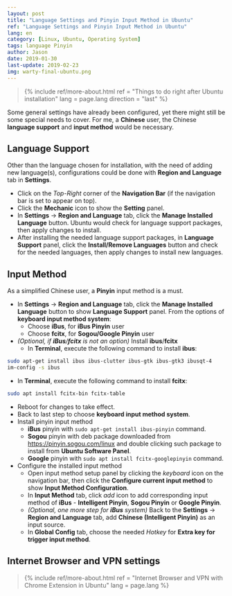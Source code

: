```yaml
---
layout: post
title: "Language Settings and Pinyin Input Method in Ubuntu"
ref: "Language Settings and Pinyin Input Method in Ubuntu"
lang: en
category: [Linux, Ubuntu, Operating System]
tags: language Pinyin
author: Jason
date: 2019-01-30
last-update: 2019-02-23
img: warty-final-ubuntu.png
---
```


> {% include ref/more-about.html ref = "Things to do right after Ubuntu installation" lang = page.lang direction = "last" %}

Some general settings have already been configured, yet there might still be some
special needs to cover. For me, a **Chinese** user, the Chinese **language support**
and **input method** would be necessary.

## Language Support
Other than the language chosen for installation, with the need of adding new language(s),
configurations could be done with **Region and Language** tab in **Settings**.
- Click on the *Top-Right* corner of the **Navigation Bar** (if the navigation bar
  is set to appear on top).
- Click the **Mechanic** icon to show the **Setting** panel.
- In **Settings** -> **Region and Language** tab, click the **Manage Installed
  Language** button. Ubuntu would check for language support packages, then apply
  changes to install.
- After installing the needed language support packages, in **Language Support**
  panel, click the **Install/Remove Languages** button and check for the needed
  languages, then apply changes to install new languages.

## Input Method
As a simplified Chinese user, a **Pinyin** input method is a must.
- In **Settings** -> **Region and Language** tab, click the **Manage Installed
  Language** button to show **Language Support** panel. From the options of **keyboard
  input method system**:
  - Choose **iBus**, for **iBus Pinyin** user
  - Choose **fcitx**, for **Sogou/Google Pinyin** user
- *(Optional, if **iBus**/**fcitx** is not an option)* Install **ibus**/**fcitx**
  - In **Terminal**, execute the following command to install **ibus**:
```bash
sudo apt-get install ibus ibus-clutter ibus-gtk ibus-gtk3 ibusqt-4
im-config -s ibus
```
  - In **Terminal**, execute the following command to install **fcitx**:
```bash
sudo apt install fcitx-bin fcitx-table
```
  - Reboot for changes to take effect.
  - Back to last step to choose **keyboard input method system**.
- Install pinyin input method
  - **iBus** pinyin with ```sudo apt-get install ibus-pinyin``` command.
  - **Sogou** pinyin with deb package downloaded from <https://pinyin.sogou.com/linux>
    and double clicking such package to install from **Ubuntu Software Panel**.
  - **Google** pinyin with ```sudo apt install fcitx-googlepinyin``` command.
- Configure the installed input method
  - Open input method setup panel by clicking the *keyboard* icon on the navigation
    bar, then click the **Configure current input method** to show **Input Method
    Configuration**.
  - In **Input Method** tab, click *add* icon to add corresponding input method
    of **iBus** - **Intelligent Pinyin**, **Sogou Pinyin** or **Google Pinyin**.
  - *(Optional, one more step for **iBus** system)* Back to the **Settings** ->
    **Region and Language** tab, add **Chinese (Intelligent Pinyin)** as an input
    source.
  - In **Global Config** tab, choose the needed *Hotkey* for **Extra key for
    trigger input method**.​

## Internet Browser and VPN settings
> {% include ref/more-about.html ref = "Internet Browser and VPN with Chrome Extension in Ubuntu" lang = page.lang %}
